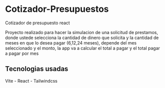 # Cotizador-Presupuestos
Cotizador de presupuesto react

Proyecto realizado para hacer la simulacion de una solicitud de prestamos, donde ustede selecciona la cantidad de dinero que solicita y la cantidad de meses en que lo desea pagar (6,12,24 meses), depende del mes seleccionado y el monto, la app va a calcular el total a pagar y el total pagar a pagar por mes

## Tecnologias usadas
Vite - React - Tailwindcss
